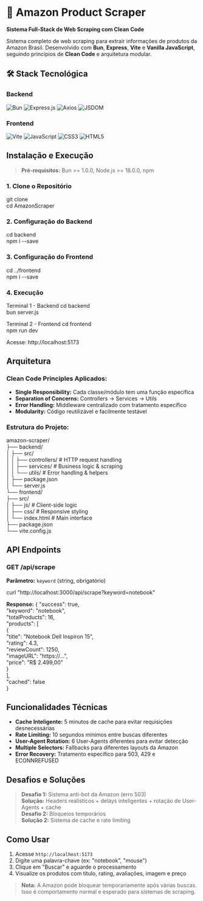 # 🛒 Amazon Product Scraper

**Sistema Full-Stack de Web Scraping com Clean Code**

Sistema completo de web scraping para extrair informações de produtos da Amazon Brasil. Desenvolvido com **Bun**, **Express**, **Vite** e **Vanilla JavaScript**, seguindo princípios de **Clean Code** e arquitetura modular.

## 🛠️ Stack Tecnológica

### Backend
![Bun](https://img.shields.io/badge/Bun-000000?style=flat&logo=bun&logoColor=white)
![Express.js](https://img.shields.io/badge/Express.js-404D59?style=flat&logo=express&logoColor=white)
![Axios](https://img.shields.io/badge/Axios-5A29E4?style=flat&logo=axios&logoColor=white)
![JSDOM](https://img.shields.io/badge/JSDOM-E34F26?style=flat&logoColor=white)

### Frontend
![Vite](https://img.shields.io/badge/Vite-646CFF?style=flat&logo=vite&logoColor=white)
![JavaScript](https://img.shields.io/badge/JavaScript-F7DF1E?style=flat&logo=javascript&logoColor=black)
![CSS3](https://img.shields.io/badge/CSS3-1572B6?style=flat&logo=css3&logoColor=white)
![HTML5](https://img.shields.io/badge/HTML5-E34F26?style=flat&logo=html5&logoColor=white)

## Instalação e Execução

> **Pré-requisitos:** Bun >= 1.0.0, Node.js >= 18.0.0, npm

### 1. Clone o Repositório

git clone <repository-url> <br>
cd AmazonScraper

### 2. Configuração do Backend

cd backend<br>
npm i --save

### 3. Configuração do Frontend

cd ../frontend<br>
npm i --save

### 4. Execução

Terminal 1 - Backend
cd backend<br>
bun server.js

Terminal 2 - Frontend
cd frontend<br>
npm run dev

Acesse: http://localhost:5173

## Arquitetura

### Clean Code Principles Aplicados:

- **Single Responsibility:** Cada classe/módulo tem uma função específica
- **Separation of Concerns:** Controllers → Services → Utils
- **Error Handling:** Middleware centralizado com tratamento específico
- **Modularity:** Código reutilizável e facilmente testável

### Estrutura do Projeto:

amazon-scraper/<br>
├── backend/<br>
│ ├── src/<br>
│ │ ├── controllers/ # HTTP request handling<br>
│ │ ├── services/ # Business logic & scraping<br>
│ │ └── utils/ # Error handling & helpers<br>
│ ├── package.json<br>
│ └── server.js<br>
└── frontend/<br>
├── src/<br>
│ ├── js/ # Client-side logic<br>
│ ├── css/ # Responsive styling<br>
│ └── index.html # Main interface<br>
├── package.json<br>
└── vite.config.js<br>

## API Endpoints

### GET /api/scrape

**Parâmetro:** `keyword` (string, obrigatório)

curl "http://localhost:3000/api/scrape?keyword=notebook"

**Response:**
{
"success": true,<br>
"keyword": "notebook",<br>
"totalProducts": 16,<br>
"products": [<br>
{<br>
"title": "Notebook Dell Inspiron 15",<br>
"rating": 4.3,<br>
"reviewCount": 1250,<br>
"imageURL": "https://...",<br>
"price": "R$ 2.499,00"<br>
}<br>
],<br>
"cached": false<br>
}

## Funcionalidades Técnicas

- **Cache Inteligente:** 5 minutos de cache para evitar requisições desnecessárias
- **Rate Limiting:** 10 segundos mínimos entre buscas diferentes
- **User-Agent Rotation:** 6 User-Agents diferentes para evitar detecção
- **Multiple Selectors:** Fallbacks para diferentes layouts da Amazon
- **Error Recovery:** Tratamento específico para 503, 429 e ECONNREFUSED

## Desafios e Soluções

> **Desafio 1:** Sistema anti-bot da Amazon (erro 503) <br>
> **Solução:** Headers realísticos + delays inteligentes + rotação de User-Agents + cache<br>
> **Desafio 2:** Bloqueios temporários<br>
> **Solução 2:** Sistema de cache e rate limiting

## Como Usar

1. Acesse `http://localhost:5173`
2. Digite uma palavra-chave (ex: "notebook", "mouse")
3. Clique em "Buscar" e aguarde o processamento
4. Visualize os produtos com título, rating, avaliações, imagem e preço

> **Nota:** A Amazon pode bloquear temporariamente após várias buscas. Isso é comportamento normal e esperado para sistemas de scraping.
